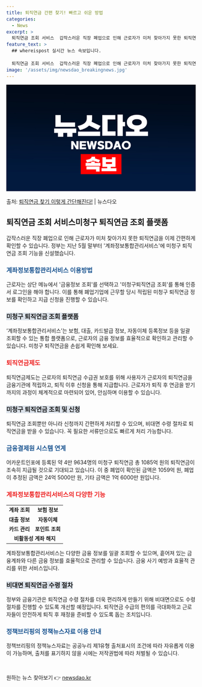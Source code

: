 ```yaml
---
title: 퇴직연금 간편 찾기! 빠르고 쉬운 방법
categories:
  - News
excerpt: >
  퇴직연금 조회 서비스  갑작스러운 직장 폐업으로 인해 근로자가 미처 찾아가지 못한 퇴직연금을 이제 간편하게 …
feature_text: >
  ## whereispost 실시간 뉴스 속보입니다.

  퇴직연금 조회 서비스  갑작스러운 직장 폐업으로 인해 근로자가 미처 찾아가지 못한 퇴직연금을 이제 간편하게 …
image: '/assets/img/newsdao_breakingnews.jpg'
---
```


![뉴스다오 속보](/assets/img/newsdao_breakingnews.jpg)

<p>출처: <a href="https://newsdao.kr/4622" rel="dofollow">퇴직연금 찾기 이렇게 간단해진다!</a> | 뉴스다오</p>

<h2 data-ke-size="size26">퇴직연금 조회 서비스미청구 퇴직연금 조회 플랫폼</h2>
<p data-ke-size="size16">갑작스러운 직장 폐업으로 인해 근로자가 미처 찾아가지 못한 퇴직연금을 이제 간편하게 확인할 수 있습니다. 정부는 지난 5월 말부터 '계좌정보통합관리서비스'에 미청구 퇴직연금 조회 기능을 신설했습니다.</p>

<h3><b><span style="color: #1a5490;">계좌정보통합관리서비스 이용방법</span></b></h3>
<p data-ke-size="size16">근로자는 상단 메뉴에서 '금융정보 조회'를 선택하고 '미청구퇴직연금 조회'를 통해 인증서 로그인을 해야 합니다. 이를 통해 폐업기업에 근무할 당시 적립된 미청구 퇴직연금 정보를 확인하고 지급 신청을 진행할 수 있습니다.</p>

<h3><b><span style="background-color: #21538527;">미청구 퇴직연금 조회 플랫폼</span></b></h3>
<p data-ke-size="size16">‘계좌정보통합관리서비스’는 보험, 대출, 카드발급 정보, 자동이체 등록정보 등을 일괄 조회할 수 있는 통합 플랫폼으로, 근로자의 금융 정보를 효율적으로 확인하고 관리할 수 있습니다. 미청구 퇴직연금을 손쉽게 확인해 보세요.</p>

<h3><b><span style="color: #ee2323;">퇴직연금제도</span></b></h3>
<p data-ke-size="size16">퇴직연금제도는 근로자의 퇴직연금 수급권 보호를 위해 사용자가 근로자의 퇴직연금을 금융기관에 적립하고, 퇴직 이후 신청을 통해 지급합니다. 근로자가 퇴직 후 연금을 받기까지의 과정이 체계적으로 마련되어 있어, 안심하며 이용할 수 있습니다.</p>

<h3><b><span style="background-color: #21538527;">미청구 퇴직연금 조회 및 신청</span></b></h3>
<p data-ke-size="size16">퇴직연금 조회뿐만 아니라 신청까지 간편하게 처리할 수 있으며, 비대면 수령 절차로 퇴직연금을 받을 수 있습니다. 꼭 필요한 서류만으로도 빠르게 처리 가능합니다.</p>

<h3><b><span style="color: #1a5490;">금융결제원 시스템 연계</span></b></h3>
<p data-ke-size="size16">어카운트인포에 등록된 약 4만 9634명의 미청구 퇴직연금 총 1085억 원의 퇴직연금이 조속히 지급될 것으로 기대되고 있습니다. 이 중 폐업이 확인된 금액은 1059억 원, 폐업이 추정된 금액은 24억 5000만 원, 기타 금액은 1억 6000만 원입니다.</p>

<h3><b><span style="color: #ee2323;">계좌정보통합관리서비스의 다양한 기능</span></b></h3>
<table>
	<tbody>
		<tr>
			<td style="text-align: center; height: 17px;"><b>계좌 조회</b></td>
			<td style="text-align: center; height: 17px;"><b>보험 정보</b></td>
		</tr>
		<tr>
			<td style="text-align: center; height: 17px;"><b>대출 정보</b></td>
			<td style="text-align: center; height: 17px;"><b>자동이체</b></td>
		</tr>
		<tr>
			<td style="text-align: center; height: 17px;"><b>카드 관리</b></td>
			<td style="text-align: center; height: 17px;"><b>포인트 조회</b></td>
		</tr>
		<tr>
			<td style="text-align: center; height: 17px;" colspan="2"><b>비활동성 계좌 해지</b></td>
		</tr>
	</tbody>
</table>
<p data-ke-size="size16">계좌정보통합관리서비스는 다양한 금융 정보를 일괄 조회할 수 있으며, 흩어져 있는 금융계좌와 다른 금융 정보를 효율적으로 관리할 수 있습니다. 금융 사기 예방과 효율적 관리를 위한 서비스입니다.</p>

<h3><b><span style="background-color: #21538527;">비대면 퇴직연금 수령 절차</span></b></h3>
<p data-ke-size="size16">정부와 금융기관은 퇴직연금 수령 절차를 더욱 편리하게 만들기 위해 비대면으로도 수령 절차를 진행할 수 있도록 개선할 예정입니다. 퇴직연금 수급의 편의를 극대화하고 근로자들이 안전하게 퇴직 후 재정을 준비할 수 있도록 돕는 조치입니다.</p>

<h3><b><span style="color: #1a5490;">정책브리핑의 정책뉴스자료 이용 안내</span></b></h3>
<p data-ke-size="size16">정책브리핑의 정책뉴스자료는 공공누리 제1유형 출처표시의 조건에 따라 자유롭게 이용이 가능하며, 출처를 표기하지 않을 시에는 저작권법에 따라 처벌될 수 있습니다.</p>
<p data-ke-size="size16">&nbsp;</p> 

원하는 뉴스 찾아보기 👉 <a href="https://newsdao.kr" rel="dofollow">newsdao.kr</a>


